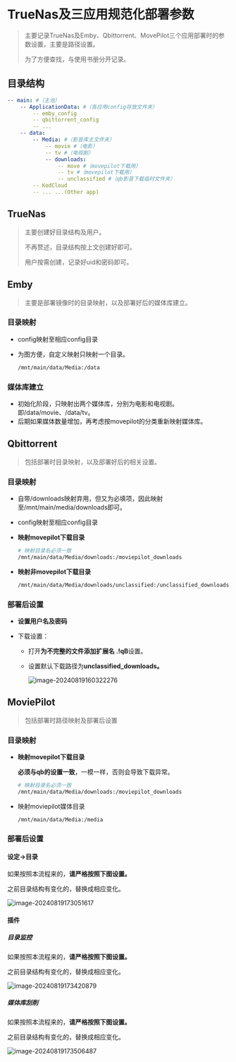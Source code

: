 # TrueNas及三应用规范化部署参数

> 主要记录TrueNas及Emby、Qbittorrent、MovePilot三个应用部署时的参数设置，主要是路径设置。
>
> 为了方便查找，与使用书册分开记录。

## 目录结构

```yaml
-- main: #（主池）
	-- ApplicationData: #（各应用config存放文件夹）
		-- emby_config
		-- qbittorrent_config
		-- ...
	-- data:
		-- Media: #（影音库主文件夹）
			-- movie #（电影）
			-- tv #（电视剧）
			-- downloads:
				-- move #（movepilot下载用）
				-- tv #（movepilot下载用）
				-- unclassified #（qb影音下载临时文件夹）
		-- KodCloud
		-- ... ...(Other app)
```

## TrueNas

> 主要创建好目录结构及用户。
>
> 不再赘述，目录结构按上文创建好即可。
>
> 用户按需创建，记录好uid和密码即可。

## Emby

> 主要是部署镜像时的目录映射，以及部署好后的媒体库建立。

### 目录映射

- config映射至相应config目录

- 为图方便，自定义映射只映射一个目录。

  ```sh
  /mnt/main/data/Media:/data
  ```

### 媒体库建立

- 初始化阶段，只映射出两个媒体库，分别为电影和电视剧。即/data/movie、/data/tv。
- 后期如果媒体数量增加，再考虑按movepilot的分类重新映射媒体库。

## Qbittorrent

> 包括部署时目录映射，以及部署好后的相关设置。

### 目录映射

- 自带/downloads映射弃用，但又为必填项，因此映射至/mnt/main/media/downloads即可。

- config映射至相应config目录

- **映射movepilot下载目录**

  ```sh
  # 映射目录名必须一致
  /mnt/main/data/Media/downloads:/moviepilot_downloads
  ```

- **映射非movepilot下载目录**

  ```sh
  /mnt/main/data/Media/downloads/unclassified:/unclassified_downloads
  ```

### 部署后设置

- **设置用户名及密码**

- 下载设置：

  - 打开**为不完整的文件添加扩展名 .!qB**设置。

  - 设置默认下载路径为**unclassified_downloads。**

    ![image-20240819160322276](https://cdn.jsdelivr.net/gh/QiGoki/MADPic@Pic/Pic/D%3A/git/MediaLibraryNote/Normalize%20Deploy/image-20240819160322276.png)

## MoviePilot

> 包括部署时路径映射及部署后设置

### 目录映射

- **映射movepilot下载目录**

  **必须与qb的设置一致**，一模一样，否则会导致下载异常。

  ```sh
  # 映射目录名必须一致
  /mnt/main/data/Media/downloads:/moviepilot_downloads
  ```

- 映射moviepilot媒体目录

  ```
  /mnt/main/data/Media:/media
  ```


### 部署后设置

#### 设定->目录

如果按照本流程来的，**请严格按照下图设置。**

之前目录结构有变化的，替换成相应变化。

![image-20240819173051617](https://cdn.jsdelivr.net/gh/QiGoki/MADPic@Pic/Pic/D%3A/git/MediaLibraryNote/Normalize%20Deploy/image-20240819173051617.png)

#### 插件

##### 目录监控

如果按照本流程来的，**请严格按照下图设置。**

之前目录结构有变化的，替换成相应变化。

![image-20240819173420879](https://cdn.jsdelivr.net/gh/QiGoki/MADPic@Pic/Pic/D%3A/git/MediaLibraryNote/Normalize%20Deploy/image-20240819173420879.png)

##### 媒体库刮削

如果按照本流程来的，**请严格按照下图设置。**

之前目录结构有变化的，替换成相应变化。

![image-20240819173506487](https://cdn.jsdelivr.net/gh/QiGoki/MADPic@Pic/Pic/D%3A/git/MediaLibraryNote/Normalize%20Deploy/image-20240819173506487.png)




















